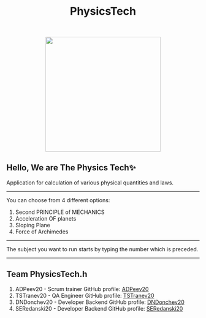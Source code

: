 <h1 align="center">PhysicsTech</h1>
<br>

<p align="center">
<img src="https://cdn.discordapp.com/attachments/910895800756871218/916379891656716308/Screenshot_2021-12-03_192536-removebg-preview.png" width="300">
</p>

## Hello, We are The Physics Tech✨

Application for calculation of various physical quantities and laws.
---------------------------------------------- --------------------------------------
You can choose from 4 different options:
1. Second PRINCIPLE of MECHANICS
2. Acceleration OF planets
3. Sloping Plane
4. Force of Archimedes
---------------------------------------------- --------------------------------------
The subject you want to run starts by typing the number which is preceded.

---
 
 ## Team    <a name = "team">PhysicsTech.h</a>
1. ADPeev20 - Scrum trainer
GitHub profile: [ADPeev20](https://github.com/ADPeev20)
2. TSTranev20 - QA Engineer
GitHub profile: [TSTranev20](https://github.com/TSTranev20)
3. DNDonchev20 - Developer Backend
GitHub profile: [DNDonchev20](https://github.com/DNDonchev20)
4. SERedanski20 - Developer Backend
GitHub profile: [SERedanski20](https://github.com/SERedanski20)

